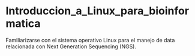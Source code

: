 # Introduccion_a_Linux_para_bioinformatica
Familiarizarse con el sistema operativo Linux para el manejo de data relacionada con Next Generation Sequencing (NGS).
